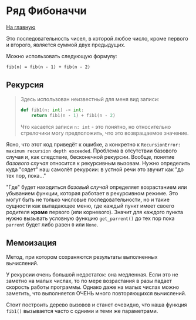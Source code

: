 # Ряд Фибоначчи

[На главную](../../README.md)

Это последовательность чисел, в которой любое число, кроме первого и второго, является суммой двух предыдущих.

Можно использовать следующую формулу:

`fib(n) = fib(n - 1) + fib(n - 2)`

## Рекурсия

> Здесь использован неизвестный для меня вид записи:
> 
> ```python
> def fib1(n: int) -> int:
>     return fib1(n - 1) + fib1(n - 2)
> ```
> Что касается записи `n: int` - это понятно, но относительно стрелочики могу предположить, что это возвращаемое значение.

Ясно, что этот код приведёт к ошибке, а конкретно к `RecursionError: maximum recursion depth exceeded`. Проблема в отсутствии базового случая и, как следствие, бесконечной рекурсии. Вообще, понятие *базового случая* относится к рекурсивным вызовам. Нужно определить куда "сядет" наш самолёт рекурсии: в устной речи это звучит как "до тех пор, пока..."

"Где" будет находиться *базовый случай* определяет возрастанием или убыванием функции, которая работает в рекурсивном режиме. Это могут быть не только числовые последовательности, но и такие сущности как выпадающее меню, где каждый пункт имеет своего родителя **кроме** первого (или корневого). Значит для каждого пункта нужно вызывать условную функцию `get_parrent()` до тех пор пока `parrent` будет либо равен `0` или `None`. 

## Мемоизация

Метод, при котором сохраняются результаты выполненных вычислений.

У рекурсии очень большой недостаток: она медленная. Если это не заметно на малых числах, то по мере возрастания в разы падает скорость работы программы. Однако даже на малых числах можно заметить, что выполняется ОЧЕНЬ много повторяющихся вычислений.

Стоит построить дерево вызовов и станет очевидно, что наша функция `fib1()` вызывается часто с одними и теми же параметрами.
